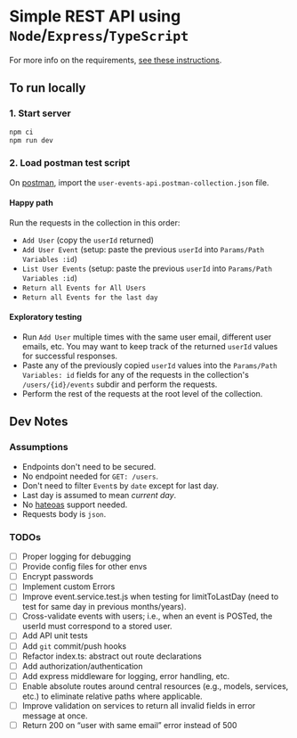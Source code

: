 # Simple REST API using `Node`/`Express`/`TypeScript`

For more info on the requirements, [see these instructions](https://github.com/ns8inc/ns8-tech-assessment).

## To run locally

### 1. Start server

```bash
npm ci
npm run dev
```

### 2. Load postman test script

On [postman](https://www.getpostman.com/), import the `user-events-api.postman-collection.json` file.

#### Happy path

Run the requests in the collection in this order:

- `Add User` (copy the `userId` returned)
- `Add User Event` (setup: paste the previous `userId` into `Params/Path Variables :id`)
- `List User Events` (setup: paste the previous `userId` into `Params/Path Variables :id`)
- `Return all Events for All Users`
- `Return all Events for the last day`

#### Exploratory testing

- Run `Add User` multiple times with the same user email, different user emails, etc. You may want to keep track of the returned `userId` values for successful responses.
- Paste any of the previously copied `userId` values into the `Params/Path Variables: id` fields for any of the requests in the collection's `/users/{id}/events` subdir and perform the requests.
- Perform the rest of the requests at the root level of the collection.

## Dev Notes

### Assumptions

- Endpoints don't need to be secured.
- No endpoint needed for `GET: /users`.
- Don't need to filter `Event`s by `date` except for last day.
- Last day is assumed to mean *current day*.
- No [hateoas](https://restfulapi.net/hateoas/) support needed.
- Requests body is `json`.

### TODOs

- [ ] Proper logging for debugging
- [ ] Provide config files for other envs
- [ ] Encrypt passwords
- [ ] Implement custom Errors
- [ ] Improve event.service.test.js when testing for limitToLastDay (need to test for same day in previous months/years).
- [ ] Cross-validate events with users; i.e., when an event is POSTed, the userId must correspond to a stored user.
- [ ] Add API unit tests
- [ ] Add `git` commit/push hooks
- [ ] Refactor index.ts: abstract out route declarations
- [ ] Add authorization/authentication
- [ ] Add express middleware for logging, error handling, etc.
- [ ] Enable absolute routes around central resources (e.g., models, services, etc.) to eliminate relative paths where applicable.
- [ ] Improve validation on services to return all invalid fields in error message at once.
- [ ] Return 200 on “user with same email” error instead of 500
